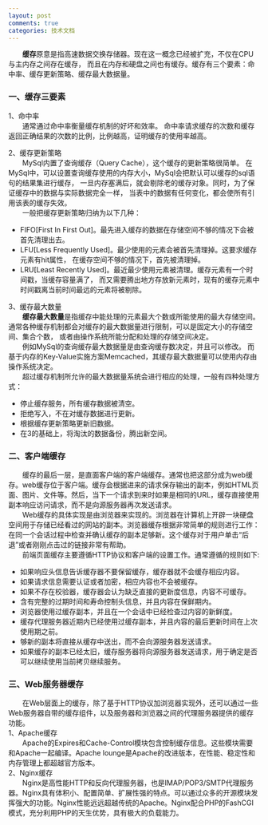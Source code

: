 ```yaml
---
layout: post
comments: true
categories: 技术文档
---
```


&emsp;&emsp;**缓存**原意是指高速数据交换存储器。现在这一概念已经被扩充，不仅在CPU与主内存之间存在缓存，
而且在内存和硬盘之间也有缓存。缓存有三个要素：命中率、缓存更新策略、缓存最大数据量。

### 一、缓存三要素
1、命中率   
&emsp;&emsp;通常通过命中率衡量缓存机制的好坏和效率。
命中率请求缓存的次数和缓存返回正确结果的次数的比例，比例越高，证明缓存的使用率越高。   

2、缓存更新策略   
&emsp;&emsp;MySql内置了查询缓存（Query Cache），这个缓存的更新策略很简单。
在MySql中，可以设置查询缓存使用的内存大小，MySql会把默认可以缓存的sql语句的结果集进行缓存，
一旦内存塞满后，就会剔除老的缓存对象。同时，为了保证缓存中的数据与实际数据完全一样，
当表中的数据有任何变化，都会使所有引用该表的缓存失效。   
&emsp;&emsp;一般把缓存更新策略归纳为以下几种：   
* FIFO[First In First Out]。最先进入缓存的数据在存储空间不够的情况下会被首先清理出去。   
* LFU[Less Frequently Used]。最少使用的元素会被首先清理掉。这要求缓存元素有hit属性，
在缓存空间不够的情况下，首先被清理掉。   
* LRU[Least Recently Used]。最近最少使用元素被清理。缓存元素有一个时间戳，当缓存容量满了，
而又需要腾出地方存放新元素时，现有的缓存元素中时间戳离当前时间最远的元素将被剔除。   

3、缓存最大数量   
&emsp;&emsp;**缓存最大数量**是指缓存中能处理的元素最大个数或所能使用的最大存储空间。
通常各种缓存机制都会对缓存的最大数据量进行限制，可以是固定大小的存储空间、集合个数，
或者由操作系统所能分配和处理的存储空间决定。   
&emsp;&emsp;例如MySql的查询缓存最大数据量是由查询缓存数决定，并且可以修改。
而基于内存的Key-Value实施方案Memcached，其缓存最大数据量可以使用内存由操作系统决定。   
&emsp;&emsp;超过缓存机制所允许的最大数据量系统会进行相应的处理，一般有四种处理方式：   
* 停止缓存服务，所有缓存数据被清空。   
* 拒绝写入，不在对缓存数据进行更新。   
* 根据缓存更新策略更新旧数据。   
* 在3的基础上，将淘汰的数据备份，腾出新空间。   

### 二、客户端缓存
&emsp;&emsp;缓存的最后一层，是直面客户端的客户端缓存。通常也把这部分成为web缓存。web缓存位于客户端。缓存会根据进来的请求保存输出的副本，例如HTML页面、图片、文件等。然后，当下一个请求到来时如果是相同的URL，缓存直接使用副本响应访问请求，而不是向源服务器再次发送请求。   
&emsp;&emsp;Web缓存的具体实现是由浏览器来实现的。浏览器在计算机上开辟一块硬盘空间用于存储已经看过的网站的副本。浏览器缓存根据非常简单的规则进行工作：在同一个会话过程中检查并确认缓存的副本足够新。这个缓存对于用户单击“后退”或者刚刚点击过的链接非常有帮助。   
&emsp;&emsp;前端页面缓存主要遵循HTTP协议和客户端的设置工作。通常遵循的规则如下:  
* 如果响应头信息告诉缓存器不要保留缓存，缓存器就不会缓存相应内容。
* 如果请求信息需要认证或者加密，相应内容也不会被缓存。
* 如果不存在校验器，缓存器会认为缺乏直接的更新度信息，内容不可缓存。  
* 含有完整的过期时间和寿命控制头信息，并且内容在保鲜期内。
* 浏览器使用过缓存副本，并且在一个会话中已经检查过内容的新鲜度。
* 缓存代理服务器近期内已经使用过缓存副本，并且内容的最后更新时间在上次使用期之前。
* 够新的副本将直接从缓存中送出，而不会向源服务器发送请求。
* 如果缓存的副本已经太旧，缓存服务器将向源服务器发送请求，用于确定是否可以继续使用当前拷贝继续服务。

### 三、Web服务器缓存
&emsp;&emsp;在Web层面上的缓存，除了基于HTTP协议加浏览器实现外，还可以通过一些Web服务器自带的缓存组件，以及服务器和浏览器之间的代理服务器提供的缓存功能。   
1、Apache缓存   
&emsp;&emsp;Apache的Expires和Cache-Control模块包含控制缓存信息。这些模块需要和Apache一起编译。Apache lounge是Apache的改进版本，在性能、稳定性和内存管理上都超越官方版本。   
2、Nginx缓存   
&emsp;&emsp;Nginx是高性能HTTP和反向代理服务器，也是IMAP/POP3/SMTP代理服务器。Nginx具有体积小、配置简单、扩展性强的特点。可以通过众多的开源模块发挥强大的功能。Nginx性能远远超越传统的Apache。Nginx配合PHP的FashCGI模式，充分利用PHP的天生优势，具有极大的负载能力。
